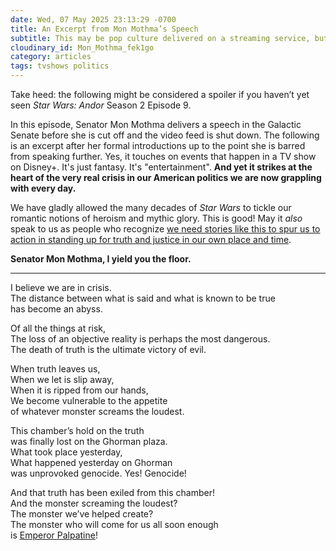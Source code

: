 ```yaml
---
date: Wed, 07 May 2025 23:13:29 -0700
title: An Excerpt from Mon Mothma’s Speech
subtitle: This may be pop culture delivered on a streaming service, but it's also alarm bells ringing for the very real world we live in.
cloudinary_id: Mon_Mothma_fek1go
category: articles
tags: tvshows politics
---
```


Take heed: the following might be considered a spoiler if you haven’t yet seen _Star Wars: Andor_ Season 2 Episode 9.

In this episode, Senator Mon Mothma delivers a speech in the Galactic Senate before she is cut off and the video feed is shut down. The following is an excerpt after her formal introductions up to the point she is barred from speaking further. Yes, it touches on events that happen in a TV show on Disney+. It's just fantasy. It's "entertainment". **And yet it strikes at the heart of the very real crisis in our American politics we are now grappling with every day.**

We have gladly allowed the many decades of _Star Wars_ to tickle our romantic notions of heroism and mythic glory. This is good! May it _also_ speak to us as people who recognize [we need stories like this to spur us to action in standing up for truth and justice in our own place and time](/podcast/124/).

**Senator Mon Mothma, I yield you the floor.**

----

I believe we are in crisis.  
The distance between what is said and what is known to be true  
has become an abyss.

Of all the things at risk,  
The loss of an objective reality is perhaps the most dangerous.  
The death of truth is the ultimate victory of evil.

When truth leaves us,  
When we let is slip away,  
When it is ripped from our hands,  
We become vulnerable to the appetite  
of whatever monster screams the loudest.

This chamber’s hold on the truth  
was finally lost on the Ghorman plaza.  
What took place yesterday,  
What happened yesterday on Ghorman  
was unprovoked genocide. Yes! Genocide!

And that truth has been exiled from this chamber!  
And the monster screaming the loudest?  
The monster we’ve helped create?  
The monster who will come for us all soon enough  
is [Emperor Palpatine](https://www.newsweek.com/white-house-donald-trump-king-time-2033574#slideshow/2591956)!
